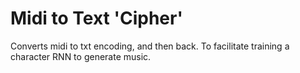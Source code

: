 # Midi to Text 'Cipher'

Converts midi to txt encoding, and then back. To facilitate training a character RNN to generate music.

